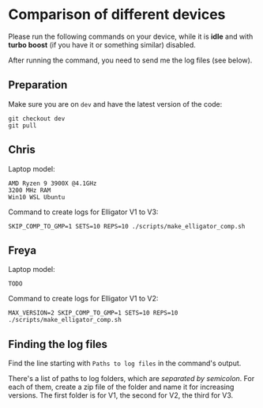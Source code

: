 # Comparison of different devices

Please run the following commands on your device, while it is **idle** and with **turbo boost** (if you have it or something similar) disabled.

After running the command, you need to send me the log files (see below).

## Preparation
Make sure you are on `dev` and have the latest version of the code:
```
git checkout dev
git pull
```

## Chris
Laptop model:
```
AMD Ryzen 9 3900X @4.1GHz
3200 MHz RAM
Win10 WSL Ubuntu
```

Command to create logs for Elligator V1 to V3:
```
SKIP_COMP_TO_GMP=1 SETS=10 REPS=10 ./scripts/make_elligator_comp.sh
```

## Freya
Laptop model:
```
TODO
```

Command to create logs for Elligator V1 to V2:
```
MAX_VERSION=2 SKIP_COMP_TO_GMP=1 SETS=10 REPS=10 ./scripts/make_elligator_comp.sh
```

## Finding the log files
Find the line starting with `Paths to log files` in the command's output.

There's a list of paths to log folders, which are _separated by semicolon_. For each of them, create a zip file of the folder and name it for increasing versions. The first folder is for V1, the second for V2, the third for V3.
